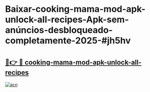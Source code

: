 # Baixar-cooking-mama-mod-apk-unlock-all-recipes-Apk-sem-anúncios-desbloqueado-completamente-2025-#jh5hv

# <h2><a href="https://ainizakaria.my?title=cooking-mama-mod-apk-unlock-all-recipes&ref=24M">🔗👉 🔴 cooking-mama-mod-apk-unlock-all-recipes</a></h2>

[![acn](https://github.com/user-attachments/assets/0f9c940e-d8b0-45ae-aac7-cd30a18b3e1c)](https://ainizakaria.my?title=cooking-mama-mod-apk-unlock-all-recipes&ref=24M)

